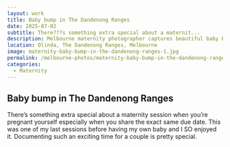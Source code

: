 ```yaml
---
layout: work
title: Baby bump in The Dandenong Ranges
date: 2025-07-02
subtitle: There???s something extra special about a maternit...
description: Melbourne maternity photographer captures beautiful baby bump in the Dandenong Ranges. Natural maternity photography session in Olinda with special connection and excitement.
location: Olinda, The Dandenong Ranges, Melbourne
image: maternity-baby-bump-in-the-dandenong-ranges-1.jpg
permalink: /melbourne-photos/maternity-baby-bump-in-the-dandenong-ranges/
categories:
  - Maternity
---
```


## Baby bump in The Dandenong Ranges

There’s something extra special about a maternity session when you’re pregnant yourself especially when you share the exact same due date. This was one of my last sessions before having my own baby and I SO enjoyed it. Documenting such an exciting time for a couple is pretty special.
